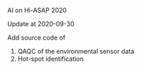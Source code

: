 AI on Hi-ASAP 2020

Update at 2020-09-30 

Add source code of 
01. QAQC of the environmental sensor data 
02. Hot-spot identification
